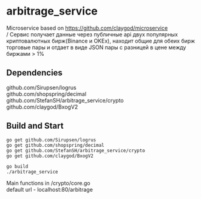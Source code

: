 # arbitrage_service
Microservice based on https://github.com/claygod/microservice</br>/
Сервис получает данные через публичные api двух популярных криптовалютных бирж(Binance и OKEx), находит общие для обеих бирж торговые пары и отдает в виде JSON пары с разницей в цене между биржами > 1%

## Dependencies
github.com/Sirupsen/logrus</br>
github.com/shopspring/decimal</br>
github.com/StefanSH/arbitrage_service/crypto</br>
github.com/claygod/BxogV2

## Build and Start

```golang
go get github.com/Sirupsen/logrus
go get github.com/shopspring/decimal
go get github.com/StefanSH/arbitrage_service/crypto
go get github.com/claygod/BxogV2
```

```golang
go build
./arbitrage_service
```
   
Main functions in /crypto/core.go </br>
default url - localhost:80/arbitrage

